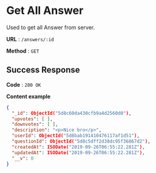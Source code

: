 # Get All Answer

Used to get all Answer from server.

**URL** : `/answers/:id`

**Method** : `GET`



## Success Response

**Code** : `200 OK`

**Content example**

```json
{
  "_id": ObjectId("5d8c60da430cfb9a4d2560d0"),
  "upvotes": [ ],
  "downvotes": [ ],
  "description": "<p>Nice bro</p>",
  "userId": ObjectId("5d8bab191410476117af1d51"),
  "questionId": ObjectId("5d8c5dff2d38dc95f36867d2"),
  "createdAt": ISODate("2019-09-26T06:55:22.281Z"),
  "updatedAt": ISODate("2019-09-26T06:55:22.281Z"),
  "__v": 0
}
```